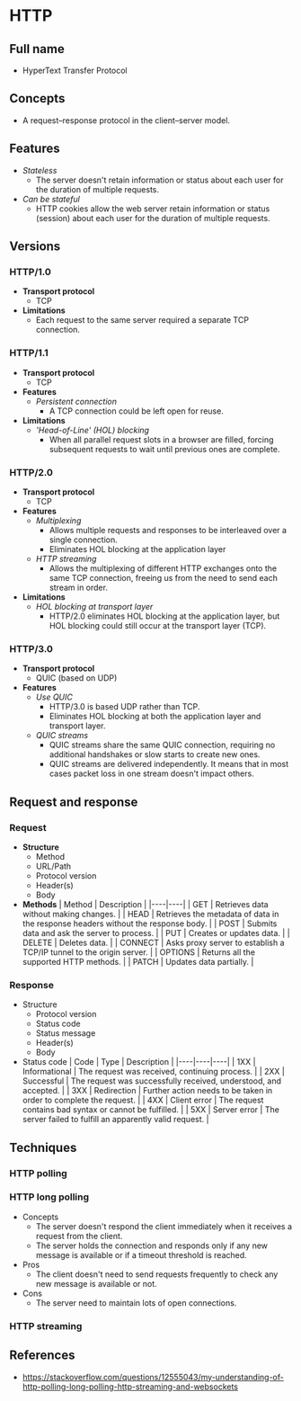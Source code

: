 # HTTP

## Full name
- HyperText Transfer Protocol

## Concepts
- A request–response protocol in the client–server model.

## Features
- *Stateless*
   - The server doesn't retain information or status about each user for the duration of multiple requests.
- *Can be stateful*
   - HTTP cookies allow the web server retain information or status (session) about each user for the duration of multiple requests.

## Versions
### HTTP/1.0
- **Transport protocol**
   - TCP
- **Limitations**
   - Each request to the same server required a separate TCP connection.

### HTTP/1.1
- **Transport protocol**
   - TCP
- **Features**
   - *Persistent connection*
      - A TCP connection could be left open for reuse.
- **Limitations**
   - *'Head-of-Line' (HOL) blocking*
      - When all parallel request slots in a browser are filled, forcing subsequent requests to wait until previous ones are complete.

### HTTP/2.0
- **Transport protocol**
   - TCP
- **Features**
   - *Multiplexing*
      - Allows multiple requests and responses to be interleaved over a single connection.
      - Eliminates HOL blocking at the application layer
   - *HTTP streaming*
      - Allows the multiplexing of different HTTP exchanges onto the same TCP connection, freeing us from the need to send each stream in order.
- **Limitations**
   - *HOL blocking at transport layer*
      - HTTP/2.0 eliminates HOL blocking at the application layer, but HOL blocking could still occur at the transport layer (TCP).

### HTTP/3.0
- **Transport protocol**
   - QUIC (based on UDP)
- **Features**
   - *Use QUIC*
      - HTTP/3.0 is based UDP rather than TCP.
      - Eliminates HOL blocking at both the application layer and transport layer.
   - *QUIC streams*
      - QUIC streams share the same QUIC connection, requiring no additional handshakes or slow starts to create new ones.
      - QUIC streams are delivered independently. It means that in most cases packet loss in one stream doesn't impact others.

## Request and response
### Request
- **Structure**
   - Method
   - URL/Path
   - Protocol version
   - Header(s)
   - Body
- **Methods**
  | Method | Description |
  |----|----|
  | GET | Retrieves data without making changes. |
  | HEAD | Retrieves the metadata of data in the response headers without the response body. |
  | POST | Submits data and ask the server to process. |
  | PUT | Creates or updates data. |
  | DELETE | Deletes data. |
  | CONNECT | Asks proxy server to establish a TCP/IP tunnel to the origin server. |
  | OPTIONS | Returns all the supported HTTP methods. |
  | PATCH | Updates data partially. |
        
### Response
- Structure
   - Protocol version
   - Status code
   - Status message
   - Header(s)
   - Body
- Status code
  | Code | Type | Description |
  |----|----|----|
  | 1XX | Informational | The request was received, continuing process. |
  | 2XX | Successful | The request was successfully received, understood, and accepted. |
  | 3XX | Redirection | Further action needs to be taken in order to complete the request. |
  | 4XX | Client error | The request contains bad syntax or cannot be fulfilled. |
  | 5XX | Server error | The server failed to fulfill an apparently valid request. |

## Techniques
### HTTP polling
### HTTP long polling
- Concepts
   - The server doesn't respond the client immediately when it receives a request from the client.
   - The server holds the connection and responds only if any new message is available or if a timeout threshold is reached.
- Pros
   - The client doesn't need to send requests frequently to check any new message is available or not.
- Cons
   - The server need to maintain lots of open connections.

### HTTP streaming

## References
- https://stackoverflow.com/questions/12555043/my-understanding-of-http-polling-long-polling-http-streaming-and-websockets
